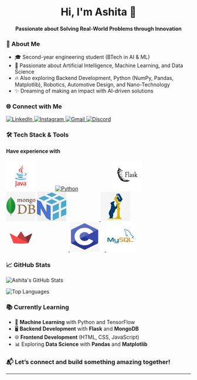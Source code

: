 
  <h1 align="center">Hi, I'm Ashita 👋</h1>
  <h4 align="center">Passionate about Solving Real-World Problems through Innovation</h4>




### 🚀 About Me
- 🎓 Second-year engineering student (BTech in AI & ML) 
- 🤖 Passionate about Artificial Intelligence, Machine Learning, and Data Science
- 🔥 Also exploring Backend Development, Python (NumPy, Pandas, Matplotlib), Robotics, Automotive Design, and Nano-Technology
- ✨ Dreaming of making an impact with AI-driven solutions

### 🌐 Connect with Me
<p align="left">
<a href="https://linkedin.com/in/ashita-jayaram" target="_blank">
  <img src="https://img.shields.io/badge/LinkedIn-0077B5?style=for-the-badge&logo=linkedin&logoColor=white" alt="LinkedIn"/>
</a>
<a href="https://instagram.com/ashitatihsa" target="_blank">
  <img src="https://img.shields.io/badge/Instagram-E4405F?style=for-the-badge&logo=instagram&logoColor=white" alt="Instagram"/>
</a>
<a href="mailto:ashitajayaram.work@gmail.com">
  <img src="https://img.shields.io/badge/Gmail-D14836?style=for-the-badge&logo=gmail&logoColor=white" alt="Gmail"/>
</a>
<a href="https://discordapp.com/users/ash.3.14" target="_blank">
  <img src="https://img.shields.io/badge/Discord-5865F2?style=for-the-badge&logo=discord&logoColor=white" alt="Discord"/>
</a>
</p>

### 🛠️ Tech Stack & Tools
#### Have experience with
<p align="left">
  <span style="display: inline-block; margin-right: 50px;">
    <a href="https://www.java.com" target="_blank">
      <img src="Javalogo.png" alt="Java" width="80" height="80"/>
    </a>
  </span>
  <span style="display: inline-block; margin-right:90px;">
    <a href="https://www.python.org" target="_blank">
      <img src="https://upload.wikimedia.org/wikipedia/commons/c/c3/Python-logo-notext.svg" alt="Python" width="80" height="80"/>
    </a>
  </span>
  <span style="display: inline-block; margin-right: 90px;">
    <a href="https://flask.palletsprojects.com/" target="_blank">
      <img src="flasklogo.jpg" alt="Flask" width="80" height="80"/>
    </a>
  </span>
  <span style="display: inline-block;">
    <a href="https://www.mongodb.com" target="_blank">
      <img src="mongodblogo.png" alt="MongoDB" width="80" height="80"/>
    </a>
  </span>
  <!-- NumPy -->
  <a href="https://numpy.org" target="_blank">
    <img src="numpylogo.jpg" alt="NumPy" width="80" height="80" style="margin-right: 90px;"/>
  </a>
  
  <!-- Pandas -->
  <a href="https://pandas.pydata.org" target="_blank">
    <img src="pandaslogo.jpg" alt="Pandas" width="80" height="80" style="margin-right: 90px;"/>
  </a>
  
  <!-- Streamlit -->
  <a href="https://streamlit.io" target="_blank">
    <img src="streamlitlogo.jpg" width="80" height="80" style="margin-right: 90px;"/>
  </a>
  
  <!-- C -->
  <a href="https://en.wikipedia.org/wiki/C_(programming_language)" target="_blank">
    <img src="clogo.png" alt="C" width="80" height="80" style="margin-right: 15px;"/>
  </a>
  
  <!-- SQL -->
  <a href="https://www.mysql.com" target="_blank">
    <img src="mysqllogo.png" alt="SQL" width="80" height="80" style="margin-right: 15px;"/>
  </a>
</p>
</p>



### 📈 GitHub Stats

![Ashita's GitHub Stats](https://github-readme-stats.vercel.app/api?username=ashitajayaram&show_icons=true&theme=radical&count_private=true&hide_title=true)

![Top Languages](https://github-readme-stats.vercel.app/api/top-langs/?username=ashitajayaram&layout=compact&theme=radical&hide=html,css&langs_count=6)

### 📚 Currently Learning
- 🤖 **Machine Learning** with Python and TensorFlow
- 🖥️ **Backend Development** with **Flask** and **MongoDB**
- 🌐 **Frontend Development** (HTML, CSS, JavaScript)
- 📊 Exploring **Data Science** with **Pandas** and **Matplotlib**

### 📬 Let’s connect and build something amazing together!

---
